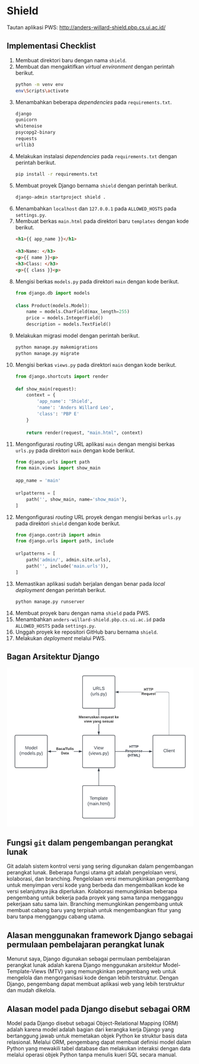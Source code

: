 # Shield

Tautan aplikasi PWS: http://anders-willard-shield.pbp.cs.ui.ac.id/

## Implementasi Checklist

1. Membuat direktori baru dengan nama ```shield```.
2. Membuat dan mengaktifkan _virtual environment_ dengan perintah berikut.
    ```bash
    python -m venv env
    env\Scripts\activate
    ```
3. Menambahkan beberapa _dependencies_ pada ```requirements.txt```.
    ```bash
    django
    gunicorn
    whitenoise
    psycopg2-binary
    requests
    urllib3
    ```
4. Melakukan instalasi _dependencies_ pada ```requirements.txt``` dengan perintah berikut.
    ```bash
    pip install -r requirements.txt
    ```
5. Membuat proyek Django bernama ```shield``` dengan perintah berikut.
    ```bash
    django-admin startproject shield .
    ```
6. Menambahkan ```localhost``` dan  ```127.0.0.1``` pada ```ALLOWED_HOSTS``` pada ```settings.py```.
7. Membuat berkas ```main.html``` pada direktori baru ```templates``` dengan kode berikut.
    ```html
    <h1>{{ app_name }}</h1>

    <h3>Name: </h3>
    <p>{{ name }}<p>
    <h3>Class: </h3>
    <p>{{ class }}<p>
    ```
8. Mengisi berkas ```models.py``` pada direktori ```main``` dengan kode berikut.
    ```py
    from django.db import models

    class Product(models.Model):
        name = models.CharField(max_length=255)
        price = models.IntegerField()
        description = models.TextField()
    ```
9. Melakukan migrasi model dengan perintah berikut.
    ```bash
    python manage.py makemigrations
    python manage.py migrate
    ```
10. Mengisi berkas ```views.py``` pada direktori ```main``` dengan kode berikut.
    ```py
    from django.shortcuts import render

    def show_main(request):
        context = {
            'app_name': 'Shield',
            'name': 'Anders Willard Leo',
            'class': 'PBP E'
        }

        return render(request, "main.html", context)
    ```
11. Mengonfigurasi _routing_ URL aplikasi ```main``` dengan mengisi berkas ```urls.py``` pada direktori ```main``` dengan kode berikut.
    ```py
    from django.urls import path
    from main.views import show_main

    app_name = 'main'

    urlpatterns = [
        path('', show_main, name='show_main'),
    ]
    ```
12. Mengonfigurasi _routing_ URL proyek dengan mengisi berkas ```urls.py``` pada direktori ```shield``` dengan kode berikut.
    ```py
    from django.contrib import admin
    from django.urls import path, include

    urlpatterns = [
        path('admin/', admin.site.urls),
        path('', include('main.urls')),
    ]
    ```
13. Memastikan aplikasi sudah berjalan dengan benar pada _local deployment_ dengan perintah berikut.
    ```bash
    python manage.py runserver
    ```
14. Membuat proyek baru dengan nama ```shield``` pada PWS.
15. Menambahkan ```anders-willard-shield.pbp.cs.ui.ac.id``` pada ```ALLOWED_HOSTS``` pada ```settings.py```.
16. Unggah proyek ke repositori GitHub baru bernama ```shield```.
17. Melakukan _deployment_ melalui PWS.

## Bagan Arsitektur Django

![](assets/bagan_django.png)

## Fungsi ```git``` dalam pengembangan perangkat lunak

Git adalah sistem kontrol versi yang sering digunakan dalam pengembangan perangkat lunak. Beberapa fungsi utama git adalah pengelolaan versi, kolaborasi, dan branching. Pengelolaan versi memungkinkan pengembang untuk menyimpan versi kode yang berbeda dan mengembalikan kode ke versi selanjutnya jika diperlukan. Kolaborasi memungkinkan beberapa pengembang untuk bekerja pada proyek yang sama tanpa mengganggu pekerjaan satu sama lain. Branching memungkinkan pengembang untuk membuat cabang baru yang terpisah untuk mengembangkan fitur yang baru tanpa mengganggu cabang utama.

## Alasan menggunakan framework Django sebagai permulaan pembelajaran perangkat lunak

Menurut saya, Django digunakan sebagai permulaan pembelajaran perangkat lunak adalah karena Django menggunakan arsitektur Model-Template-Views (MTV) yang memungkinkan pengembang web untuk mengelola dan mengorganisasi kode dengan lebih terstruktur. Dengan Django, pengembang dapat membuat aplikasi web yang lebih terstruktur dan mudah dikelola.

## Alasan model pada Django disebut sebagai ORM

Model pada Django disebut sebagai Object-Relational Mapping (ORM) adalah karena model adalah bagian dari kerangka kerja Django yang bertanggung jawab untuk memetakan objek Python ke struktur basis data relasional. Melalui ORM, pengembang dapat membuat definisi model dalam Python yang mewakili tabel database dan melakukan interaksi dengan data melalui operasi objek Python tanpa menulis kueri SQL secara manual.